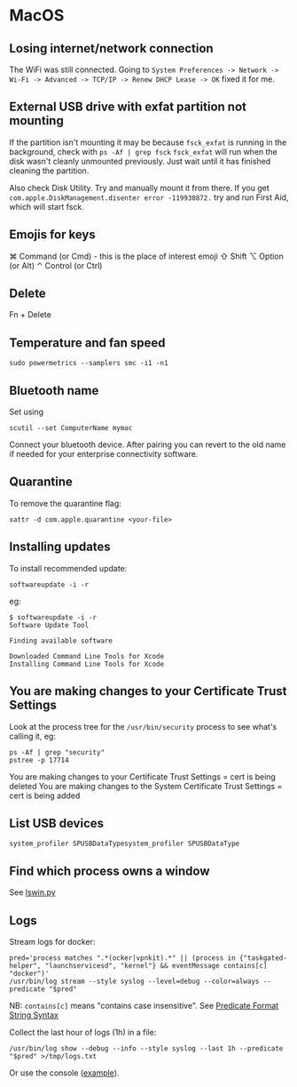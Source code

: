 # MacOS

## Losing internet/network connection

The WiFi was still connected. Going to `System Preferences -> Network -> Wi-Fi -> Advanced -> TCP/IP -> Renew DHCP Lease -> OK` fixed it for me.

## External USB drive with exfat partition not mounting

If the partition isn't mounting it may be because `fsck_exfat` is running in the background, check with `ps -Af | grep fsck`
`fsck_exfat` will run when the disk wasn't cleanly unmounted previously.
Just wait until it has finished cleaning the partition.

Also check Disk Utility. Try and manually mount it from there. If you get `com.apple.DiskManagement.disenter error -119930872.` try and run First Aid, which will start fsck.

## Emojis for keys

⌘ Command (or Cmd) - this is the place of interest emoji
⇧ Shift
⌥ Option (or Alt)
⌃ Control (or Ctrl)

## Delete

Fn + Delete

## Temperature and fan speed

```
sudo powermetrics --samplers smc -i1 -n1
```

## Bluetooth name

Set using

```
scutil --set ComputerName mymac
```

Connect your bluetooth device. After pairing you can revert to the old name if needed for your enterprise connectivity software.

## Quarantine

To remove the quarantine flag:

```
xattr -d com.apple.quarantine <your-file>
```

## Installing updates

To install recommended update:

```
softwareupdate -i -r
```

eg:

```
$ softwareupdate -i -r
Software Update Tool

Finding available software

Downloaded Command Line Tools for Xcode
Installing Command Line Tools for Xcode
```

## You are making changes to your Certificate Trust Settings

Look at the process tree for the `/usr/bin/security` process to see what's calling it, eg:

```
ps -Af | grep "security"
pstree -p 17714
```

You are making changes to your Certificate Trust Settings = cert is being deleted
You are making changes to the System Certificate Trust Settings = cert is being added

## List USB devices

```
system_profiler SPUSBDataTypesystem_profiler SPUSBDataType
```

## Find which process owns a window

See [lswin.py](https://github.com/glyph/mac_list_windows_pids)

## Logs

Stream logs for docker:

```
pred='process matches ".*(ocker|vpnkit).*" || (process in {"taskgated-helper", "launchservicesd", "kernel"} && eventMessage contains[c] "docker")'
/usr/bin/log stream --style syslog --level=debug --color=always --predicate "$pred"
```

NB: `contains[c]` means "contains case insensitive". See [Predicate Format String Syntax](https://developer.apple.com/library/archive/documentation/Cocoa/Conceptual/Predicates/Articles/pSyntax.html)

Collect the last hour of logs (1h) in a file:

```
/usr/bin/log show --debug --info --style syslog --last 1h --predicate "$pred" >/tmp/logs.txt
```

Or use the console ([example](https://docs.docker.com/desktop/troubleshoot/overview/#check-the-logs)).
